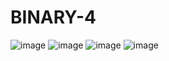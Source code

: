 # BINARY-4
![image](https://github.com/user-attachments/assets/ad8c1583-1b4f-4d9c-9ee5-63aec6682f03)
![image](https://github.com/user-attachments/assets/f09e72b5-0cdc-4129-871c-a8767d777f10)
![image](https://github.com/user-attachments/assets/5ebdfac2-7590-40ee-8f35-d905d632532f)
![image](https://github.com/user-attachments/assets/15e8bf19-de65-4099-8ed8-045f48a91141)



